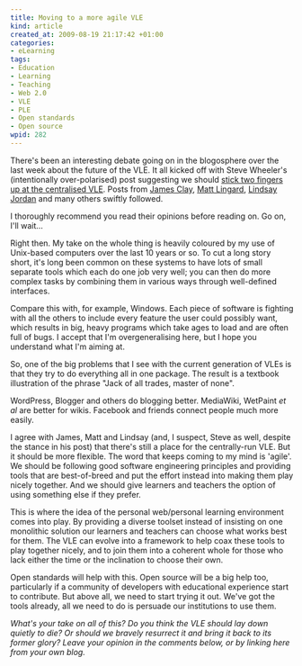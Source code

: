 ```yaml
--- 
title: Moving to a more agile VLE
kind: article
created_at: 2009-08-19 21:17:42 +01:00
categories: 
- eLearning
tags: 
- Education
- Learning
- Teaching
- Web 2.0
- VLE
- PLE
- Open standards
- Open source
wpid: 282
---
```

There's been an interesting debate going on in the blogosphere over the last week about the future of the VLE. It all kicked off with Steve Wheeler's (intentionally over-polarised) post suggesting we should [stick two fingers up at the centralised VLE][Steve Wheeler]. Posts from [James Clay][], [Matt Lingard][], [Lindsay Jordan][] and many others swiftly followed.

[Steve Wheeler]: http://steve-wheeler.blogspot.com/2009/08/two-fingered-salute.html
[James Clay]: http://elearningstuff.wordpress.com/2009/08/10/its-not-dead-yet/
[Matt Lingard]: http://mattlingard.wordpress.com/2009/08/11/vl-istically-speaking/
[Lindsay Jordan]: http://lindsayjordan.edublogs.org/2009/08/12/the-vleple-debate/

<!--more-->

I thoroughly recommend you read their opinions before reading on. Go on, I'll wait...

Right then. My take on the whole thing is heavily coloured by my use of Unix-based computers over the last 10 years or so. To cut a long story short, it's long been common on these systems to have lots of small separate tools which each do one job very well; you can then do more complex tasks by combining them in various ways through well-defined interfaces.

Compare this with, for example, Windows. Each piece of software is fighting with all the others to include every feature the user could possibly want, which results in big, heavy programs which take ages to load and are often full of bugs. I accept that I'm overgeneralising here, but I hope you understand what I'm aiming at.

So, one of the big problems that I see with the current generation of VLEs is that they try to do everything all in one package. The result is a textbook illustration of the phrase "Jack of all trades, master of none".

WordPress, Blogger and others do blogging better. MediaWiki, WetPaint *et al* are better for wikis. Facebook and friends connect people much more easily.

I agree with James, Matt and Lindsay (and, I suspect, Steve as well, despite the stance in his post) that there's still a place for the centrally-run VLE. But it should be more flexible. The word that keeps coming to my mind is 'agile'. We should be following good software engineering principles and providing tools that are best-of-breed and put the effort instead into making them play nicely together. And we should give learners and teachers the option of using something else if they prefer.

This is where the idea of the personal web/personal learning environment comes into play. By providing a diverse toolset instead of insisting on one monolithic solution our learners and teachers can choose what works best for them. The VLE can evolve into a framework to help coax these tools to play together nicely, and to join them into a coherent whole for those who lack either the time or the inclination to choose their own.

Open standards will help with this. Open source will be a big help too, particularly if a community of developers with educational experience start to contribute. But above all, we need to start trying it out. We've got the tools already, all we need to do is persuade our institutions to use them.

*What's your take on all of this? Do you think the VLE should lay down quietly to die? Or should we bravely resurrect it and bring it back to its former glory? Leave your opinion in the comments below, or by linking here from your own blog.*
